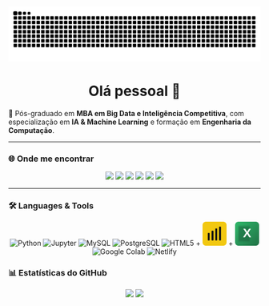 <!-- 🐍 Snake Animation -->
<p align="center">
  <img src="https://raw.githubusercontent.com/ppelino/ppelino/output/github-contribution-grid-snake.svg" alt="snake animation"/>
</p>

<h1 align="center">Olá pessoal 👋</h1>

🌱 Pós-graduado em **MBA em Big Data e Inteligência Competitiva**, com especialização em **IA & Machine Learning** e formação em **Engenharia da Computação**.

---

### 🌐 Onde me encontrar
<p align="center">
  <a href="https://www.linkedin.com/in/edsonbrazdados/" target="_blank"><img src="https://img.shields.io/badge/LinkedIn-0A66C2?style=for-the-badge&logo=linkedin&logoColor=white"/></a>
  <a href="https://www.youtube.com/@edsongomes2649" target="_blank"><img src="https://img.shields.io/badge/YouTube-FF0000?style=for-the-badge&logo=youtube&logoColor=white"/></a>
  <a href="https://www.instagram.com/edsongbraz" target="_blank"><img src="https://img.shields.io/badge/Instagram%20Pessoal-E4405F?style=for-the-badge&logo=instagram&logoColor=white"/></a>
  <a href="https://www.instagram.com/engestedsonbraz" target="_blank"><img src="https://img.shields.io/badge/Instagram%20Profissional-FC4C02?style=for-the-badge&logo=instagram&logoColor=white"/></a>
  <a href="mailto:engestedsonbraz@gmail.com"><img src="https://img.shields.io/badge/Email-D14836?style=for-the-badge&logo=gmail&logoColor=white"/></a>
  <a href="https://portfolio-do-edsonbraz.netlify.app/" target="_blank"><img src="https://img.shields.io/badge/Portf%C3%B3lio-00C7B7?style=for-the-badge&logo=netlify&logoColor=white"/></a>
</p>

---

### 🛠️ Languages & Tools
<p align="center">

  <!-- Devicon -->
  <img src="https://cdn.jsdelivr.net/gh/devicons/devicon/icons/python/python-original.svg" height="48" alt="Python" />
  <img src="https://cdn.jsdelivr.net/gh/devicons/devicon/icons/jupyter/jupyter-original.svg" height="48" alt="Jupyter" />
  <img src="https://cdn.jsdelivr.net/gh/devicons/devicon/icons/mysql/mysql-original.svg" height="48" alt="MySQL" />
  <img src="https://cdn.jsdelivr.net/gh/devicons/devicon/icons/postgresql/postgresql-original.svg" height="48" alt="PostgreSQL" />
  <img src="https://cdn.jsdelivr.net/gh/devicons/devicon/icons/html5/html5-plain.svg" height="48" alt="HTML5" />
  + <img src="powerbi.svg" height="48" alt="Power BI" />
+ <img src="excel.svg"  height="48" alt="Microsoft Excel" />
  <!-- Marcas -->
  <img src="https://cdn.jsdelivr.net/gh/simple-icons/simple-icons/icons/googlecolab.svg" height="48" alt="Google Colab"/>
  
  <img src="https://cdn.jsdelivr.net/gh/simple-icons/simple-icons/icons/netlify.svg" height="48" alt="Netlify"/>
</p>


### 📊 Estatísticas do GitHub
<div align="center">
  <img height="160" src="https://github-readme-stats.vercel.app/api?username=ppelino&show_icons=true&theme=transparent&title_color=00d5ff&icon_color=00d5ff"/>
  <img height="160" src="https://github-readme-stats.vercel.app/api/top-langs/?username=ppelino&layout=compact&theme=transparent&title_color=00d5ff"/>
</div>

